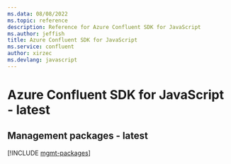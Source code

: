 ```yaml
---
ms.data: 08/08/2022
ms.topic: reference
description: Reference for Azure Confluent SDK for JavaScript
ms.author: jeffish
title: Azure Confluent SDK for JavaScript
ms.service: confluent
author: xirzec
ms.devlang: javascript
---
```

# Azure Confluent SDK for JavaScript - latest

## Management packages - latest
[!INCLUDE [mgmt-packages](confluent-mgmt-index.md)]